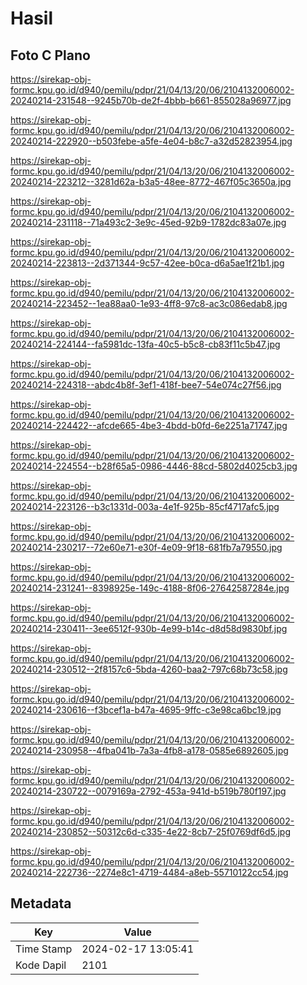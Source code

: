 # Hasil

## Foto C Plano

https://sirekap-obj-formc.kpu.go.id/d940/pemilu/pdpr/21/04/13/20/06/2104132006002-20240214-231548--9245b70b-de2f-4bbb-b661-855028a96977.jpg

https://sirekap-obj-formc.kpu.go.id/d940/pemilu/pdpr/21/04/13/20/06/2104132006002-20240214-222920--b503febe-a5fe-4e04-b8c7-a32d52823954.jpg

https://sirekap-obj-formc.kpu.go.id/d940/pemilu/pdpr/21/04/13/20/06/2104132006002-20240214-223212--3281d62a-b3a5-48ee-8772-467f05c3650a.jpg

https://sirekap-obj-formc.kpu.go.id/d940/pemilu/pdpr/21/04/13/20/06/2104132006002-20240214-231118--71a493c2-3e9c-45ed-92b9-1782dc83a07e.jpg

https://sirekap-obj-formc.kpu.go.id/d940/pemilu/pdpr/21/04/13/20/06/2104132006002-20240214-223813--2d371344-9c57-42ee-b0ca-d6a5ae1f21b1.jpg

https://sirekap-obj-formc.kpu.go.id/d940/pemilu/pdpr/21/04/13/20/06/2104132006002-20240214-223452--1ea88aa0-1e93-4ff8-97c8-ac3c086edab8.jpg

https://sirekap-obj-formc.kpu.go.id/d940/pemilu/pdpr/21/04/13/20/06/2104132006002-20240214-224144--fa5981dc-13fa-40c5-b5c8-cb83f11c5b47.jpg

https://sirekap-obj-formc.kpu.go.id/d940/pemilu/pdpr/21/04/13/20/06/2104132006002-20240214-224318--abdc4b8f-3ef1-418f-bee7-54e074c27f56.jpg

https://sirekap-obj-formc.kpu.go.id/d940/pemilu/pdpr/21/04/13/20/06/2104132006002-20240214-224422--afcde665-4be3-4bdd-b0fd-6e2251a71747.jpg

https://sirekap-obj-formc.kpu.go.id/d940/pemilu/pdpr/21/04/13/20/06/2104132006002-20240214-224554--b28f65a5-0986-4446-88cd-5802d4025cb3.jpg

https://sirekap-obj-formc.kpu.go.id/d940/pemilu/pdpr/21/04/13/20/06/2104132006002-20240214-223126--b3c1331d-003a-4e1f-925b-85cf4717afc5.jpg

https://sirekap-obj-formc.kpu.go.id/d940/pemilu/pdpr/21/04/13/20/06/2104132006002-20240214-230217--72e60e71-e30f-4e09-9f18-681fb7a79550.jpg

https://sirekap-obj-formc.kpu.go.id/d940/pemilu/pdpr/21/04/13/20/06/2104132006002-20240214-231241--8398925e-149c-4188-8f06-27642587284e.jpg

https://sirekap-obj-formc.kpu.go.id/d940/pemilu/pdpr/21/04/13/20/06/2104132006002-20240214-230411--3ee6512f-930b-4e99-b14c-d8d58d9830bf.jpg

https://sirekap-obj-formc.kpu.go.id/d940/pemilu/pdpr/21/04/13/20/06/2104132006002-20240214-230512--2f8157c6-5bda-4260-baa2-797c68b73c58.jpg

https://sirekap-obj-formc.kpu.go.id/d940/pemilu/pdpr/21/04/13/20/06/2104132006002-20240214-230616--f3bcef1a-b47a-4695-9ffc-c3e98ca6bc19.jpg

https://sirekap-obj-formc.kpu.go.id/d940/pemilu/pdpr/21/04/13/20/06/2104132006002-20240214-230958--4fba041b-7a3a-4fb8-a178-0585e6892605.jpg

https://sirekap-obj-formc.kpu.go.id/d940/pemilu/pdpr/21/04/13/20/06/2104132006002-20240214-230722--0079169a-2792-453a-941d-b519b780f197.jpg

https://sirekap-obj-formc.kpu.go.id/d940/pemilu/pdpr/21/04/13/20/06/2104132006002-20240214-230852--50312c6d-c335-4e22-8cb7-25f0769df6d5.jpg

https://sirekap-obj-formc.kpu.go.id/d940/pemilu/pdpr/21/04/13/20/06/2104132006002-20240214-222736--2274e8c1-4719-4484-a8eb-55710122cc54.jpg


## Metadata

| Key        | Value               |
| ---------- | ------------------- |
| Time Stamp | 2024-02-17 13:05:41 |
| Kode Dapil | 2101                |



